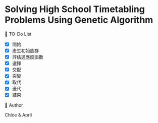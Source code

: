 # Solving High School Timetabling Problems Using Genetic Algorithm

:pencil: TO-Do List
- [x] 開始
- [x] 產生初始族群
- [x] 評估適應度函數
- [x] 選擇
- [x] 交配
- [x] 突變
- [x] 取代
- [x] 迭代
- [x] 結束

:raising_hand: Author

Chloe & April
